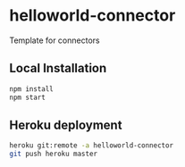 # helloworld-connector

Template for connectors

## Local Installation

```bash
npm install
npm start
```

## Heroku deployment

```bash
heroku git:remote -a helloworld-connector
git push heroku master
```

